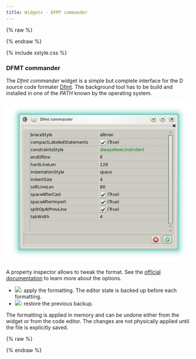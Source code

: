 ```yaml
---
title: Widgets - DFMT commander
---
```


{% raw %}
<script src="//cdnjs.cloudflare.com/ajax/libs/anchor-js/4.0.0/anchor.min.js"></script>
{% endraw %}

{% include xstyle.css %}

### DFMT commander

The _Dfmt commander_ widget is a simple but complete interface for the D source code formater [Dfmt](https://github.com/Hackerpilot/dfmt). 
The background tool has to be build and installed in one of the _PATH_ known by the operating system.

![](img/dfmt_commander.png)

A property inspector allows to tweak the format. 
See the [official documentation](https://github.com/Hackerpilot/dfmt#configuration) to learn more about the options.

- <img src="{%include icurl%}other/accept.png" class="tlbric"/>: apply the formatting. The editor state is backed up before each formatting.
- <img src="{%include icurl%}other/cancel.png" class="tlbric"/>: restore the previous backup.

The formatting is applied in memory and can be undone either from the widget or from the code editor. 
The changes are not physically applied until the file is explicitly saved.

{% raw %}
<script>
anchors.add();
</script>
{% endraw %}
